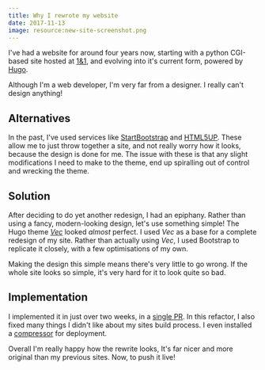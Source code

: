 ```yaml
---
title: Why I rewrote my website
date: 2017-11-13
image: resource:new-site-screenshot.png
---
```


I've had a website for around four years now, starting with a python CGI-based site hosted at [1&1](https://www.1and1.co.uk/), and evolving into it's current form, powered by [Hugo](https://gohugo.io/).

Although I'm a web developer, I'm very far from a designer. I really can't design anything!

## Alternatives
In the past, I've used services like [StartBootstrap](https://startbootstrap.com/) and [HTML5UP](https://html5up.net/). These allow me to just throw together a site, and not really worry how it looks, because the design is done for me. The issue with these is that any slight modifications I need to make to the theme, end up spiralling out of control and wrecking the theme.

## Solution
After deciding to do yet another redesign, I had an epiphany. Rather than using a fancy, modern-looking design, let's use something simple! The Hugo theme [_Vec_](https://themes.gohugo.io/hugo-theme-vec/) looked _almost_ perfect. I used _Vec_ as a base for a complete redesign of my site. Rather than actually using _Vec_, I used Bootstrap to replicate it closely, with a few optimisations of my own.

Making the design this simple means there's very little to go wrong. If the whole site looks so simple, it's very hard for it to look quite so bad.

## Implementation
I implemented it in just over two weeks, in a [single PR](https://github.com/RealOrangeOne/theorangeone.net/pull/1). In this refactor, I also fixed many things I didn't like about my sites build process. I even installed a [compressor](https://github.com/gschier/speedpack) for deployment.

Overall I'm really happy how the rewrite looks, It's far nicer and more original than my previous sites. Now, to push it live!

